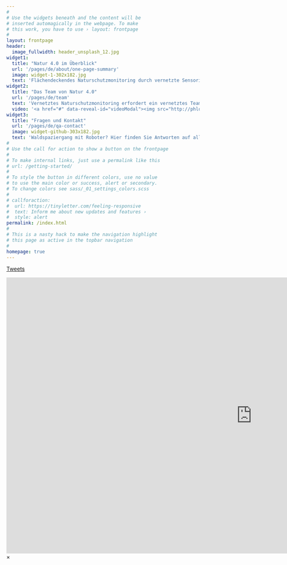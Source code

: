 ```yaml
---
#
# Use the widgets beneath and the content will be
# inserted automagically in the webpage. To make
# this work, you have to use › layout: frontpage
#
layout: frontpage
header:
  image_fullwidth: header_unsplash_12.jpg
widget1:
  title: "Natur 4.0 im Überblick"
  url: '/pages/de/about/one-page-summary'
  image: widget-1-302x182.jpg
  text: 'Flächendeckendes Naturschutzmonitoring durch vernetzte Sensorik als Grundlage für einen nachhaltigen Artenschutz und die Sicherung von Ökosystemfunktionen.'
widget2:
  title: "Das Team von Natur 4.0"
  url: '/pages/de/team'
  text: 'Vernetztes Naturschutzmonitoring erfordert ein vernetztes Team im Querschnittsverbund aus Wissenschaft, Praxis und Bildung.'
  video: '<a href="#" data-reveal-id="videoModal"><img src="http://phlow.github.io/feeling-responsive/images/start-video-feeling-responsive-302x182.jpg" width="302" height="182" alt=""/></a>'
widget3:
  title: "Fragen und Kontakt"
  url: '/pages/de/qa-contact'
  image: widget-github-303x182.jpg
  text: 'Waldspaziergang mit Roboter? Hier finden Sie Antworten auf allgemeine Fragen und Kontaktinformationen.'
#
# Use the call for action to show a button on the frontpage
#
# To make internal links, just use a permalink like this
# url: /getting-started/
#
# To style the button in different colors, use no value
# to use the main color or success, alert or secondary.
# To change colors see sass/_01_settings_colors.scss
#
# callforaction:
#  url: https://tinyletter.com/feeling-responsive
#  text: Inform me about new updates and features ›
#  style: alert
permalink: /index.html
#
# This is a nasty hack to make the navigation highlight
# this page as active in the topbar navigation
#
homepage: true
---
```


<a class="twitter-timeline" href="https://twitter.com/Nature40Lab?ref_src=twsrc%5Etfw">Tweets</a> <script async src="https://platform.twitter.com/widgets.js" charset="utf-8"></script>

<div id="videoModal" class="reveal-modal large" data-reveal="">
  <div class="flex-video widescreen vimeo" style="display: block;">
    <iframe width="1280" height="720" src="https://www.youtube.com/embed/3b5zCFSmVvU" frameborder="0" allowfullscreen></iframe>
  </div>
  <a class="close-reveal-modal">&#215;</a>
</div>
